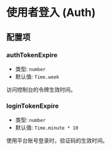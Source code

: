# 使用者登入 (Auth)

## 配置项

### authTokenExpire

- 类型: `number`
- 默认值: `Time.week`

访问控制台的令牌生效时间。

### loginTokenExpire

- 类型: `number`
- 默认值: `Time.minute * 10`

使用平台账号登录时，验证码的生效时间。
